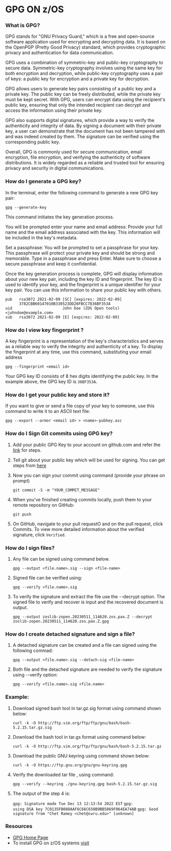 # **GPG ON z/OS**


### What is GPG?

GPG stands for "GNU Privacy Guard," which is a free and open-source software application used for encrypting and decrypting data. It is based on the OpenPGP (Pretty Good Privacy) standard, which provides cryptographic privacy and authentication for data communication.

GPG uses a combination of symmetric-key and public-key cryptography to secure data. Symmetric-key cryptography involves using the same key for both encryption and decryption, while public-key cryptography uses a pair of keys: a public key for encryption and a private key for decryption.

GPG allows users to generate key pairs consisting of a public key and a private key. The public key can be freely distributed, while the private key must be kept secret. With GPG, users can encrypt data using the recipient's public key, ensuring that only the intended recipient can decrypt and access the information using their private key.

GPG also supports digital signatures, which provide a way to verify the authenticity and integrity of data. By signing a document with their private key, a user can demonstrate that the document has not been tampered with and was indeed created by them. The signature can be verified using the corresponding public key.

Overall, GPG is commonly used for secure communication, email encryption, file encryption, and verifying the authenticity of software distributions. It is widely regarded as a reliable and trusted tool for ensuring privacy and security in digital communications.



### How do I generate a GPG key?

In the terminal, enter the following command to generate a new GPG key pair:

	gpg --generate-key

This command initiates the key generation process.


You will be prompted enter your name and email address: Provide your full name and the email address associated with the key. This information will be included in the key's metadata.

Set a passphrase: You will be prompted to set a passphrase for your key. This passphrase will protect your private key and should be strong and memorable. Type in a passphrase and press Enter. Make sure to choose a secure passphrase and keep it confidential.

Once the key generation process is complete, GPG will display information about your new key pair, including the key ID and fingerprint. The key ID is used to identify your key, and the fingerprint is a unique identifier for your key pair. You can use this information to share your public key with others.

	pub   rsa3072 2021-02-09 [SC] [expires: 2022-02-09]
	      3782CBB60147010B330523DD26FBCC7836BF353A
	uid                      John Doe (ZOS Open tools) <johndoe@example.com>
	sub   rsa3072 2021-02-09 [E] [expires: 2022-02-09]

### How do I view key fingerprint ?

A key fingerprint is a representation of the key's characteristics and serves as a reliable way to verify the integrity and authenticity of a key. To display the fingerprint at any time, use this command, substituting your email address

	gpg --fingerprint <email id>
	
Your GPG key ID consists of 8 hex digits identifying the public key. In the example above, the GPG key ID is `36BF353A`. 

### How do I get your public key and store it?


If you want to give or send a file copy of your key to someone, use this command to write it to an ASCII text file:

`gpg --export --armor <email id> > <name>-pubkey.asc`	

### How do I Sign Git commits using GPG key?

1. Add your public GPG Key to your account on github.com and refer the [link](https://docs.github.com/en/authentication/managing-commit-signature-verification/adding-a-gpg-key-to-your-github-account) for steps.

2. Tell git about your public key which will be used for signing. You can get steps from [here](https://docs.github.com/en/authentication/managing-commit-signature-verification/telling-git-about-your-signing-key#telling-git-about-your-gpg-key)

3. Now you can sign your commit using command (provide your phrase on prompt)

	`git commit -S -m "YOUR_COMMIT_MESSAGE"`
	
4. 	When you've finished creating commits locally, push them to your remote repository on GitHub:

	`git push `
5. 	On GitHub, navigate to your pull requestO and on the pull request, click  Commits. To view more detailed information about the verified signature, click `Verified`.


### How do I sign files?
1. Any file can be signed using command below.

	`gpg --output <file.name>.sig --sign <file-name>`
	
2. 	Signed file can be verified using:

	`gpg --verify <file.name>.sig`
	
3. 	To verify the signature and extract the file use the --decrypt option. The signed file to verify and recover is input and the recovered document is output.

	`gpg --output zoslib-zopen.20230511_114620.zos.pax.Z --decrypt zoslib-zopen.20230511_114620.zos.pax.Z.gpg`
	

### How do I create detached signature and sign a file?

1. A detached signature can be created and a file can signed using the following commad:

	`gpg --output <file.name>.sig --detach-sig <file-name>` 
	
2. 	Both file and the detached signature are needed to verify the signature using --verify option:

	`gpg --verify <file.name>.sig <file.name>`
	
### Example:

1. Download signed bash tool in tar.gz.sig format using command shown below:

	`curl -k -O http://ftp.vim.org/ftp/ftp/gnu/bash/bash-5.2.15.tar.gz.sig`

2. Download the bash tool in tar.gs format using command below:

	`curl -k -O http://ftp.vim.org/ftp/ftp/gnu/bash/bash-5.2.15.tar.gz`
	
3. 	Download the public GNU keyring using command shown below:

	`curl -k -O https://ftp.gnu.org/gnu/gnu-keyring.gpg` 
	
4. 	Verify the downloaded tar file , using command:

	`gpg --verify --keyring ./gnu-keyring.gpg bash-5.2.15.tar.gz.sig`
	
5. 	The output of the step 4 is:

	`gpg: Signature made Tue Dec 13 12:13:54 2022 EST`
	`gpg:                using DSA key 7C0135FB088AAF6C66C650B9BB5869F064EA74AB`
	`gpg: Good signature from "Chet Ramey <chet@cwru.edu>" [unknown]`
	
	
### Resources 
* [GPG Home Page](https://gnupg.org/index.html)
* To install GPG on z/OS systems [visit](https://github.com/ZOSOpenTools/gpgport/releases)
	






